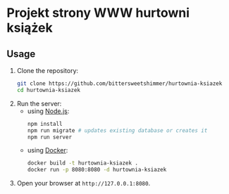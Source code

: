 # Projekt strony WWW hurtowni książek
## Usage

1.  Clone the repository:
    ```sh
    git clone https://github.com/bittersweetshimmer/hurtownia-ksiazek
    cd hurtownia-ksiazek
    ```
2.  Run the server:
    -   using [Node.js](https://nodejs.org/en/download/):
        ```sh
        npm install
        npm run migrate # updates existing database or creates it 
        npm run server
        ```
    -   using [Docker](https://www.docker.com/):
        ```sh
        docker build -t hurtownia-ksiazek .
        docker run -p 8080:8080 -d hurtownia-ksiazek
        ```
3.  Open your browser at `http://127.0.0.1:8080`.